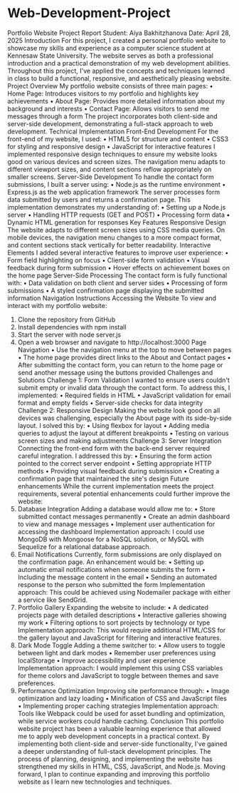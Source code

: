 # Web-Development-Project

Portfolio Website Project Report
Student: Aiya Bakhitzhanova
Date: April 28, 2025
Introduction
For this project, I created a personal portfolio website to showcase my skills and experience as a computer science student at Kennesaw State University. The website serves as both a professional introduction and a practical demonstration of my web development abilities. Throughout this project, I've applied the concepts and techniques learned in class to build a functional, responsive, and aesthetically pleasing website.
Project Overview
My portfolio website consists of three main pages:
• Home Page: Introduces visitors to my portfolio and highlights key achievements
• About Page: Provides more detailed information about my background and interests
• Contact Page: Allows visitors to send me messages through a form
The project incorporates both client-side and server-side development, demonstrating a full-stack approach to web development.
Technical Implementation
Front-End Development
For the front-end of my website, I used:
• HTML5 for structure and content
• CSS3 for styling and responsive design
• JavaScript for interactive features
I implemented responsive design techniques to ensure my website looks good on various devices and screen sizes. The navigation menu adapts to different viewport sizes, and content sections reflow appropriately on smaller screens.
Server-Side Development
To handle the contact form submissions, I built a server using:
• Node.js as the runtime environment
• Express.js as the web application framework
The server processes form data submitted by users and returns a confirmation page. This implementation demonstrates my understanding of:
• Setting up a Node.js server
• Handling HTTP requests (GET and POST)
• Processing form data
• Dynamic HTML generation for responses
Key Features
Responsive Design
The website adapts to different screen sizes using CSS media queries. On mobile devices, the navigation menu changes to a more compact format, and content sections stack vertically for better readability.
Interactive Elements
I added several interactive features to improve user experience:
• Form field highlighting on focus
• Client-side form validation
• Visual feedback during form submission
• Hover effects on achievement boxes on the home page
Server-Side Processing
The contact form is fully functional with:
• Data validation on both client and server sides
• Processing of form submissions
• A styled confirmation page displaying the submitted information
Navigation Instructions
Accessing the Website
To view and interact with my portfolio website:

1. Clone the repository from GitHub
2. Install dependencies with npm install
3. Start the server with node server.js
4. Open a web browser and navigate to http://localhost:3000
   Page Navigation
   • Use the navigation menu at the top to move between pages
   • The home page provides direct links to the About and Contact pages
   • After submitting the contact form, you can return to the home page or send another message using the buttons provided
   Challenges and Solutions
   Challenge 1: Form Validation
   I wanted to ensure users couldn't submit empty or invalid data through the contact form. To address this, I implemented:
   • Required fields in HTML
   • JavaScript validation for email format and empty fields
   • Server-side checks for data integrity
   Challenge 2: Responsive Design
   Making the website look good on all devices was challenging, especially the About page with its side-by-side layout. I solved this by:
   • Using flexbox for layout
   • Adding media queries to adjust the layout at different breakpoints
   • Testing on various screen sizes and making adjustments
   Challenge 3: Server Integration
   Connecting the front-end form with the back-end server required careful integration. I addressed this by:
   • Ensuring the form action pointed to the correct server endpoint
   • Setting appropriate HTTP methods
   • Providing visual feedback during submission
   • Creating a confirmation page that maintained the site's design
   Future enhancements
   While the current implementation meets the project requirements, several potential enhancements could further improve the website:
5. Database Integration
   Adding a database would allow me to:
   • Store submitted contact messages permanently
   • Create an admin dashboard to view and manage messages
   • Implement user authentication for accessing the dashboard
   Implementation approach: I could use MongoDB with Mongoose for a NoSQL solution, or MySQL with Sequelize for a relational database approach.
6. Email Notifications
   Currently, form submissions are only displayed on the confirmation page. An enhancement would be:
   • Setting up automatic email notifications when someone submits the form
   • Including the message content in the email
   • Sending an automated response to the person who submitted the form
   Implementation approach: This could be achieved using Nodemailer package with either a service like SendGrid.
7. Portfolio Gallery
   Expanding the website to include:
   • A dedicated projects page with detailed descriptions
   • Interactive galleries showing my work
   • Filtering options to sort projects by technology or type
   Implementation approach: This would require additional HTML/CSS for the gallery layout and JavaScript for filtering and interactive features.
8. Dark Mode Toggle
   Adding a theme switcher to:
   • Allow users to toggle between light and dark modes
   • Remember user preferences using localStorage
   • Improve accessibility and user experience
   Implementation approach: I would implement this using CSS variables for theme colors and JavaScript to toggle between themes and save preferences.
9. Performance Optimization
   Improving site performance through:
   • Image optimization and lazy loading
   • Minification of CSS and JavaScript files
   • Implementing proper caching strategies
   Implementation approach: Tools like Webpack could be used for asset bundling and optimization, while service workers could handle caching.
   Conclusion
   This portfolio website project has been a valuable learning experience that allowed me to apply web development concepts in a practical context. By implementing both client-side and server-side functionality, I've gained a deeper understanding of full-stack development principles.
   The process of planning, designing, and implementing the website has strengthened my skills in HTML, CSS, JavaScript, and Node.js. Moving forward, I plan to continue expanding and improving this portfolio website as I learn new technologies and techniques.
